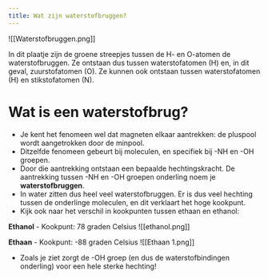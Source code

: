 ```yaml
---
title: Wat zijn waterstofbruggen?
---
```

![[Waterstofbruggen.png]]

In dit plaatje zijn de groene streepjes tussen de H- en O-atomen de waterstofbruggen. Ze ontstaan dus tussen waterstofatomen (H) en, in dit geval, zuurstofatomen (O). Ze kunnen ook ontstaan tussen waterstofatomen (H) en stikstofatomen (N).
# Wat is een waterstofbrug?
- Je kent het fenomeen wel dat magneten elkaar aantrekken: de pluspool wordt aangetrokken door de minpool.
- Ditzelfde fenomeen gebeurt bij moleculen, en specifiek bij -NH en -OH groepen.
- Door die aantrekking ontstaan een bepaalde hechtingskracht. De aantrekking tussen -NH en -OH groepen onderling noem je **waterstofbruggen**.
- In water zitten dus heel veel waterstofbruggen. Er is dus veel hechting tussen de onderlinge moleculen, en dit verklaart het hoge kookpunt.
- Kijk ook naar het verschil in kookpunten tussen ethaan en ethanol:

**Ethanol** - Kookpunt: 78 graden Celsius
![[ethanol.png]]

**Ethaan** - Kookpunt: -88 graden Celsius
![[Ethaan 1.png]]

- Zoals je ziet zorgt de -OH groep (en dus de waterstofbindingen onderling) voor een hele sterke hechting!